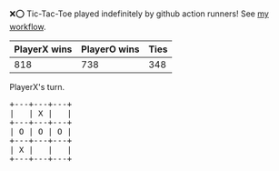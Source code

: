 :x::o: Tic-Tac-Toe played indefinitely by github action runners! See [my workflow](.github/workflows/play.yaml).

|PlayerX wins|PlayerO wins|Ties|
|-|-|-|
|818|738|348|

PlayerX's turn.

<pre>
+---+---+---+
|   | X |   |
+---+---+---+
| O | O | O |
+---+---+---+
| X |   |   |
+---+---+---+
</pre>